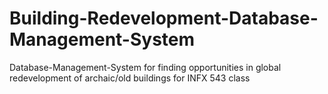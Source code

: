 # Building-Redevelopment-Database-Management-System
Database-Management-System for finding opportunities in global redevelopment of archaic/old buildings for INFX 543 class
